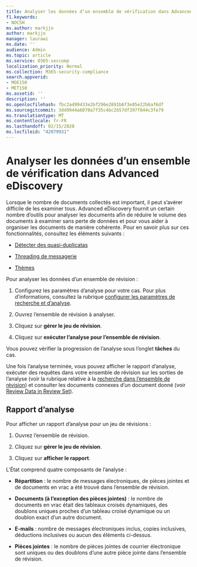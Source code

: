```yaml
---
title: Analyser les données d’un ensemble de vérification dans Advanced eDiscovery
f1.keywords:
- NOCSH
ms.author: markjjo
author: markjjo
manager: laurawi
ms.date: ''
audience: Admin
ms.topic: article
ms.service: O365-seccomp
localization_priority: Normal
ms.collection: M365-security-compliance
search.appverid:
- MOE150
- MET150
ms.assetid: ''
description: ''
ms.openlocfilehash: fbc2ad99433e2bf296e2891b6f3e85e22b6af6df
ms.sourcegitcommit: 3dd9944a6070a7f35c4bc2b57df397f844c3fe79
ms.translationtype: MT
ms.contentlocale: fr-FR
ms.lasthandoff: 02/15/2020
ms.locfileid: "42079931"
---
```

# <a name="analyze-data-in-a-review-set-in-advanced-ediscovery"></a>Analyser les données d’un ensemble de vérification dans Advanced eDiscovery

Lorsque le nombre de documents collectés est important, il peut s’avérer difficile de les examiner tous. Advanced eDiscovery fournit un certain nombre d’outils pour analyser les documents afin de réduire le volume des documents à examiner sans perte de données et pour vous aider à organiser les documents de manière cohérente. Pour en savoir plus sur ces fonctionnalités, consultez les éléments suivants :

- [Détecter des quasi-duplicatas](near-duplicates.md)

- [Threading de messagerie](email-threading.md)

- [Thèmes](themes.md)

Pour analyser les données d’un ensemble de révision :

1. Configurez les paramètres d’analyse pour votre cas. Pour plus d’informations, consultez la rubrique [configurer les paramètres de recherche et d’analyse](configure-search-analytics-settings.md).

2. Ouvrez l’ensemble de révision à analyser.

3. Cliquez sur **gérer le jeu de révision**.

4. Cliquez sur **exécuter l’analyse pour l’ensemble de révision**.

Vous pouvez vérifier la progression de l’analyse sous l’onglet **tâches** du cas.

 Une fois l’analyse terminée, vous pouvez afficher le rapport d’analyse, exécuter des requêtes dans votre ensemble de révision sur les sorties de l’analyse (voir la rubrique relative à la [recherche dans l’ensemble de révision](review-set-search.md)) et consulter les documents connexes d’un document donné (voir [Review Data in Review Set](reviewing-data-in-review-set.md)).

## <a name="analytics-report"></a>Rapport d’analyse

Pour afficher un rapport d’analyse pour un jeu de révisions :

1. Ouvrez l’ensemble de révision.

2. Cliquez sur **gérer le jeu de révision**.

3. Cliquez sur **afficher le rapport**.

L’État comprend quatre composants de l’analyse :

- **Répartition** : le nombre de messages électroniques, de pièces jointes et de documents en vrac a été trouvé dans l’ensemble de révision.

- **Documents (à l’exception des pièces jointes)** : le nombre de documents en vrac était des tableaux croisés dynamiques, des doublons uniques proches d’un tableau croisé dynamique ou un doublon exact d’un autre document.

- **E-mails** : nombre de messages électroniques inclus, copies inclusives, déductions inclusives ou aucun des éléments ci-dessus.

- **Pièces jointes** : le nombre de pièces jointes de courrier électronique sont uniques ou des doublons d’une autre pièce jointe dans l’ensemble de révision.
